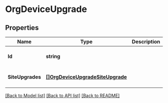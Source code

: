 # OrgDeviceUpgrade

## Properties
Name | Type | Description | Notes
------------ | ------------- | ------------- | -------------
**Id** | **string** |  | [optional] [default to null]
**SiteUpgrades** | [**[]OrgDeviceUpgradeSiteUpgrade**](org_device_upgrade_site_upgrade.md) |  | [optional] [default to null]

[[Back to Model list]](../README.md#documentation-for-models) [[Back to API list]](../README.md#documentation-for-api-endpoints) [[Back to README]](../README.md)

